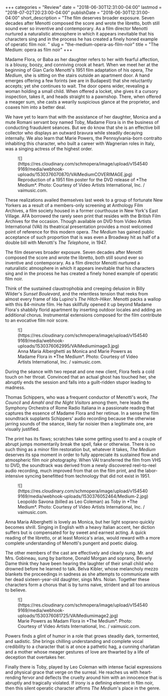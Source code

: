 +++
categories = "Review"
date = "2018-06-30T12:31:00-04:00"
lastmod = "2018-07-02T20:23:00-04:00"
publishDate = "2018-06-30T12:31:00-04:00"
short_description = "The film deserves broader exposure. Seven decades after Menotti composed the score and wrote the libretto, both still sound ever so inventive and contemporary. As a film director Menotti nurtured a naturalistic atmosphere in which it appears inevitable that his characters sing and in the process he has created a finely honed example of operatic film noir. "
slug = "the-medium-opera-as-film-noir"
title = "The Medium: opera as film noir"
+++

Madame Flora, or Baba as her daughter refers to her with fearful affection, is a blousy, boozy, and conniving crook at heart. When we meet her at the beginning of Gian Carlo Menotti's 1951 film adaptation of his opera, *The Medium*, she is sitting on the stairs outside an apartment door.  A hand emerges offering a few forints (we are in Budapest) that she reluctantly accepts; yet she continues to wait. The door opens wider, revealing a woman holding a small child. When offered a locket, she gives it a cursory inspection, takes it, and heads straight to a pawnshop. There, when offered a meager sum, she casts a wearily suspicious glance at the proprietor, and coaxes him into a better deal.

We have yet to learn that with the assistance of her daughter, Monica and a mute Romani servant boy named Toby, Madame Flora is in the business of conducting fraudulent séances. But we do know that she is an effective bill collector who displays an outward bravura while steadily decaying internally. We also learn that Marie Powers, the Pennsylvania-born contralto inhabiting this character, who built a career with Wagnerian roles in Italy, was a singing actress of the highest order.

<figure data-type="image">
![](https://res.cloudinary.com/schmopera/image/upload/v1545409169/media/webhook-uploads/1530376070870/VAIMediumCOVERIMAGE.jpg)
<figcaption>Reproduction of a 1951 film poster for the DVD release of *The Medium*. Photo: Courtesy of Video Artists International, Inc. / vaimusic.com.</figcaption>
</figure>

These realizations availed themselves last week to a group of fortunate New Yorkers as a result of a members-only screening at Anthology Film Archives, a film society housed in a former courthouse in New York's East Village. AFA borrowed the rarely seen print that resides with the British Film Archives for the occasion. Though available on DVD from Video Artists International (VAI) its theatrical presentation provides a most welcomed point of reference for this modern opera. *The Medium* has gained public acceptance of such proportion that is was even a Broadway hit as half of a double bill with Menotti's *The Telephone*, in 1947. 

The film deserves broader exposure. Seven decades after Menotti composed the score and wrote the libretto, both still sound ever so inventive and contemporary. As a film director Menotti nurtured a naturalistic atmosphere in which it appears inevitable that his characters sing and in the process he has created a finely honed example of operatic film noir. 

Think of the sustained claustrophobia and creeping delusion in Billy Wilder's *Sunset Boulevard*, and the relentless tension that reeks from almost every frame of Ida Lupino's *The Hitch-Hiker*. Menotti packs a wallop with this 84-minute film. He has skillfully opened it up beyond Madame Flora's shabbily florid apartment by inserting outdoor locales and adding an additional chorus. Instrumental extensions composed for the film contribute to an evocative film noir score. 

<figure data-type="image">
![](https://res.cloudinary.com/schmopera/image/upload/v1545409169/media/webhook-uploads/1530376062995/VAIMediumimage3.jpg)
<figcaption>Anna Maria Alberghetti as Monica and Marie Powers as Madame Flora in *The Medium*. Photo: Courtesy of Video Artists International, Inc. / vaimusic.com.</figcaption>
</figure>

During the séance with two repeat and one new client, Flora feels a cold touch on her throat. Convinced that an actual ghost has touched her, she abruptly ends the session and falls into a guilt-ridden stupor leading to madness. 

Thomas Schippers, who was a frequent conductor of Menotti's work, *The Council* and *Amahl and the Night Visitors* among them, here leads the Symphony Orchestra of Rome Radio Italiana in a passionate reading that captures the essence of Madame Flora and her retinue. In a sense the film soundtrack supplants Schippers' audio recording because the otherwise jarring sounds of the séance, likely far noisier then a legitimate one, are visually justified.

The print has its flaws; scratches take some getting used to and a couple of abrupt jumps momentarily break the spell, fake or otherwise. There is no such thing as a minor film restoration but, whatever it takes, *The Medium* deserves its spa moment in order to fully appreciate its sustained flow and atmospheric film noir photography. When VAI transferred the film from VHS to DVD, the soundtrack was derived from a newly discovered reel-to-reel audio recording, much improved from that on the film print, and the labor-intensive syncing benefitted from technology that did not exist in 1951.

<figure data-type="image">
![](https://res.cloudinary.com/schmopera/image/upload/v1545409169/media/webhook-uploads/1530376052464/Medium-2.jpg)
<figcaption>Leopoldo Savona (billed as Leo Coleman) as Toby in *The Medium*. Photo: Courtesy of Video Artists International, Inc. / vaimusic.com.</figcaption>
</figure>

Anna Maria Alberghetti is lovely as Monica, but her light soprano quickly becomes shrill. Singing in English with a heavy Italian accent, her diction suffers but is compensated for by sweet and earnest acting. A quick reading of the libretto, or at least Monica's arias, would reward with a more complete understanding of Menotti's pungent and poetic dialog.

The other members of the cast are effectively and clearly sung. Mr. and Mrs. Gobineau, sung by baritone, Donald Morgan and soprano, Beverly Dame think they have been hearing the laughter of their small child who drowned before he learned to talk. Belva Kibler, whose melancholy mezzo blankets the proceedings in sadness as she attempts to communicate with her dead sixteen-year-old daughter, sings Mrs. Nolan. Together these characters form a chorus that is by turns naive, strident and all too anxious to believe.

<figure data-type="image">
![](https://res.cloudinary.com/schmopera/image/upload/v1545409169/media/webhook-uploads/1530376081725/VAIMediumimage2.jpg)
<figcaption>Marie Powers as Madam Flora in *The Medium*. Photo: Courtesy of Video Artists International, Inc. / vaimusic.com.</figcaption>
</figure>

Powers finds a glint of humor in a role that grows steadily dark, tormented, and sadistic. She brings chilling understanding and complete vocal credibility to a character that is at once a pathetic hag, a cunning charlatan and a mother whose meager gestures of love are thwarted by a life of deception that overtakes her. 

Finally there is Toby, played by Leo Coleman with intense facial expressions and physical grace that verge on the surreal. He reaches us with heart-rending fervor and deflects the cruelty around him with an innocence that is abruptly and tragically violated. If irony is a defining element in film noir, then this silent operatic character affirms *The Medium*'s place in the genre.
